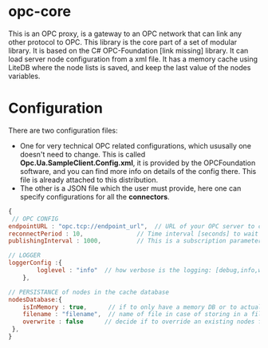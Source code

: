 # opc-core

This is an OPC proxy, is a gateway to an OPC network that can link any other protocol to OPC.
This library is the core part of a set of modular library. It is based on the C# OPC-Foundation [link missing] 
library. It can load server node configuration from a xml file. It has a memory cache using LiteDB where the node lists is saved,
and keep the last value of the nodes variables.


# Configuration
There are two configuration files:
- One for very technical OPC related configurations, which ususally one doesn't need to change. This is called **Opc.Ua.SampleClient.Config.xml**, it is provided by the OPCFoundation software, and you can find more info on details of the config there. This file is already attached to this distribution.
- The other is a JSON file which the user must provide, here one can specify configurations for all the **connectors**.


```javascript
{
 // OPC CONFIG
endpointURL : "opc.tcp://endpoint_url",  // URL of your OPC server to connect to
reconnectPeriod : 10,               // Time interval [seconds] to wait before retry to reconnect to OPC server
publishingInterval : 1000,          // This is a subscription parameter, time interval [millisecond] at which the OPC server will send node values updates.

// LOGGER
loggerConfig :{
        loglevel : "info"  // how verbose is the logging: [debug,info,warning,error,fatal]
    },

// PERSISTANCE of nodes in the cache database 
nodesDatabase:{
    isInMemory : true,      // if to only have a memory DB or to actually store in a file, CHOOSE true, may lead to performance issue otherwise.
    filename : "filename",  // name of file in case of storing in a file.
    overwrite : false      // decide if to override an existing nodes file or to load from it.
 },
}
```

